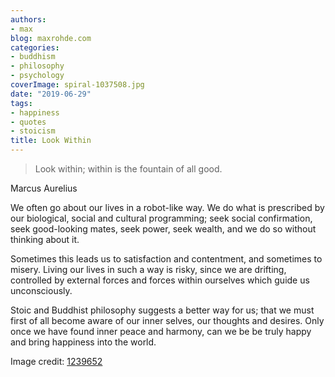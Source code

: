 ```yaml
---
authors:
- max
blog: maxrohde.com
categories:
- buddhism
- philosophy
- psychology
coverImage: spiral-1037508.jpg
date: "2019-06-29"
tags:
- happiness
- quotes
- stoicism
title: Look Within
---
```


> Look within; within is the fountain of all good.

Marcus Aurelius

We often go about our lives in a robot-like way. We do what is prescribed by our biological, social and cultural programming; seek social confirmation, seek good-looking mates, seek power, seek wealth, and we do so without thinking about it.

Sometimes this leads us to satisfaction and contentment, and sometimes to misery. Living our lives in such a way is risky, since we are drifting, controlled by external forces and forces within ourselves which guide us unconsciously.

Stoic and Buddhist philosophy suggests a better way for us; that we must first of all become aware of our inner selves, our thoughts and desires. Only once we have found inner peace and harmony, can we be be truly happy and bring happiness into the world.

Image credit: [1239652](https://pixabay.com/illustrations/spiral-universe-space-creation-1037508/)